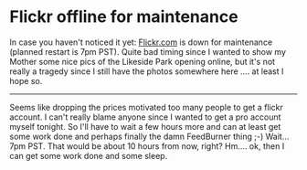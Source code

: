 # Flickr offline for maintenance

In case you haven't noticed it yet: <a href="http://www.flickr.com">Flickr.com</a> is down for maintenance (planned restart is 7pm PST). Quite bad timing since I wanted to show my Mother some nice pics of the Likeside Park opening online, but it's not really a tragedy since I still have the photos somewhere here .... at least I hope so. 

-------------------------------



Seems like dropping the prices motivated too many people to get a flickr account. I can't really blame anyone since I wanted to get a pro account myself tonight. So I'll have to wait a few hours more and can at least get some work done and perhaps finally the damn FeedBurner thing ;-) Wait... 7pm PST. That would be about 10 hours from now, right? Hm.... ok, then I can get some work done and some sleep.